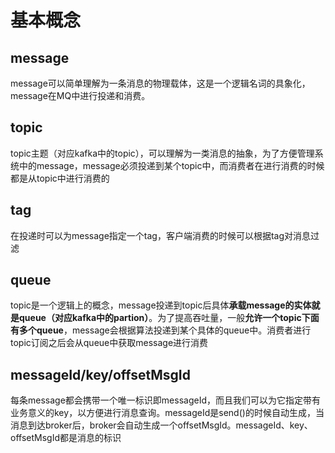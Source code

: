 # 基本概念

## message

message可以简单理解为一条消息的物理载体，这是一个逻辑名词的具象化，message在MQ中进行投递和消费。

## topic

topic主题（对应kafka中的topic），可以理解为一类消息的抽象，为了方便管理系统中的message，message必须投递到某个topic中，而消费者在进行消费的时候都是从topic中进行消费的

## tag

在投递时可以为message指定一个tag，客户端消费的时候可以根据tag对消息过滤

## queue

topic是一个逻辑上的概念，message投递到topic后具体**承载message的实体就是queue（对应kafka中的partion）**。为了提高吞吐量，一般**允许一个topic下面有多个queue**，message会根据算法投递到某个具体的queue中。消费者进行topic订阅之后会从queue中获取message进行消费

## messageId/key/offsetMsgId

每条message都会携带一个唯一标识即messageId，而且我们可以为它指定带有业务意义的key，以方便进行消息查询。messageId是send()的时候自动生成，当消息到达broker后，broker会自动生成一个offsetMsgId。messageId、key、offsetMsgId都是消息的标识




